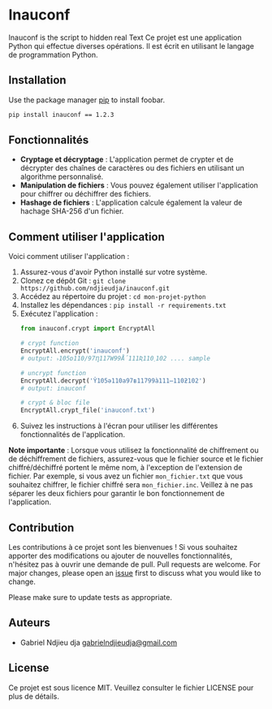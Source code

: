 # Inauconf


Inauconf is the script to hidden real Text 
Ce projet est une application Python qui effectue diverses opérations. Il est écrit en utilisant le langage de programmation Python.

## Installation

Use the package manager [pip](https://pip.pypa.io/en/stable/) to install foobar.

```bash
pip install inauconf == 1.2.3
```

## Fonctionnalités

- **Cryptage et décryptage** : L'application permet de crypter et de décrypter des chaînes de caractères ou des fichiers en utilisant un algorithme personnalisé.
- **Manipulation de fichiers** : Vous pouvez également utiliser l'application pour chiffrer ou déchiffrer des fichiers.
- **Hashage de fichiers** : L'application calcule également la valeur de hachage SHA-256 d'un fichier.

## Comment utiliser l'application

Voici comment utiliser l'application :

1. Assurez-vous d'avoir Python installé sur votre système.
2. Clonez ce dépôt Git : `git clone https://github.com/ndjieudja/inauconf.git`
3. Accédez au répertoire du projet : `cd mon-projet-python`
4. Installez les dépendances : `pip install -r requirements.txt`
5. Exécutez l'application : 
    ```python
    from inauconf.crypt import EncryptAll

    # crypt function
    EncryptAll.encrypt('inauconf')
    # output: ˫105ɒ110/97Ƞ117W99Ǻ111Ʀ110˯102 .... sample

    # uncrypt function
    EncryptAll.decrypt('Ŷ105ǝ110a97ʙ11799à111̶110ƻ102')
    # output: inauconf

    # crypt & bloc file
    EncryptAll.crypt_file('inauconf.txt')
6. Suivez les instructions à l'écran pour utiliser les différentes fonctionnalités de l'application.

**Note importante** : Lorsque vous utilisez la fonctionnalité de chiffrement ou de déchiffrement de fichiers, assurez-vous que le fichier source et le fichier chiffré/déchiffré portent le même nom, à l'exception de l'extension de fichier. Par exemple, si vous avez un fichier `mon_fichier.txt` que vous souhaitez chiffrer, le fichier chiffré sera `mon_fichier.inc`. Veillez à ne pas séparer les deux fichiers pour garantir le bon fonctionnement de l'application.

## Contribution

Les contributions à ce projet sont les bienvenues ! Si vous souhaitez apporter des modifications ou ajouter de nouvelles fonctionnalités, n'hésitez pas à ouvrir une demande de pull.
Pull requests are welcome. For major changes, please open an [issue](https://github.com/ndjieudja/inauconf/issues) first
to discuss what you would like to change.

Please make sure to update tests as appropriate.

## Auteurs

- Gabriel Ndjieu dja <gabrielndjieudja@gmail.com>

## License

Ce projet est sous licence MIT. Veuillez consulter le fichier LICENSE pour plus de détails.